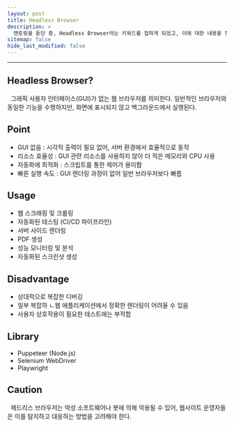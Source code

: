 ```yaml
---
layout: post
title: Headless Browser
description: >
  멘토링을 듣던 중, Headless Browser라는 키워드를 접하게 되었고, 이에 대한 내용을 정리하고자 한다.
sitemap: false
hide_last_modified: false
---
```


---

## Headless Browser?

&nbsp; 그래픽 사용자 인터페이스(GUI)가 없는 웹 브라우저를 의미한다. 일반적인 브라우저와 동일한 기능을 수행하지만, 화면에 표시되지 않고 백그라운드에서 실행된다.

## Point

- GUI 없음 : 시각적 출력이 필요 없어, 서버 환경에서 효율적으로 동작
- 리소스 효율성 : GUI 관련 리소스를 사용하지 않아 더 적은 메모리와 CPU 사용
- 자동화에 최적화 : 스크립트를 통한 제어가 용이함
- 빠른 실행 속도 : GUI 렌더링 과정이 없어 일반 브라우저보다 빠름

## Usage

- 웹 스크래핑 및 크롤링
- 자동화된 테스팅 (CI/CD 파이프라인)
- 서버 사이드 렌더링
- PDF 생성
- 성능 모니터링 및 분석
- 자동화된 스크린샷 생성

## Disadvantage

- 상대적으로 복잡한 디버깅
- 일부 복잡하 ㄴ웹 애플리케이션에서 정확한 렌더링이 어려울 수 있음
- 사용자 상호작용이 필요한 테스트에는 부적합

## Library

- Puppeteer (Node.js)
- Selenium WebDriver
- Playwright

## Caution

&nbsp; 헤드리스 브라우저는 악성 소프트웨어나 봇에 의해 악용될 수 있어, 웹사이트 운영자들은 이를 탐지하고 대응하는 방법을 고려해야 한다.
